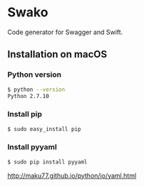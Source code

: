 # Swako

Code generator for Swagger and Swift.

## Installation on macOS

### Python version

```sh
$ python --version
Python 2.7.10
```

### Install pip

```sh
$ sudo easy_install pip
```

### Install pyyaml

```sh
$ sudo pip install pyyaml
```

http://maku77.github.io/python/io/yaml.html

